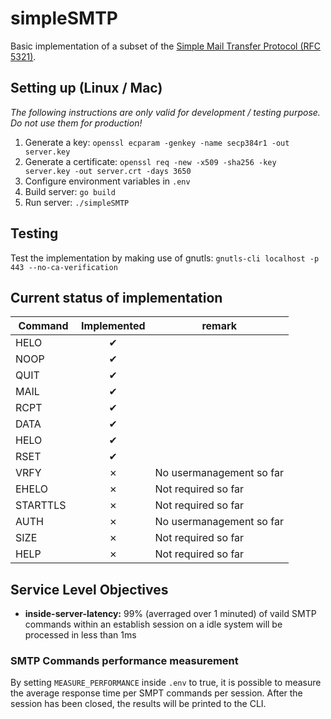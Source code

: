 # simpleSMTP
Basic implementation of a subset of the [Simple Mail Transfer Protocol (RFC 5321)](https://tools.ietf.org/html/rfc5321).

## Setting up (Linux / Mac)
*The following instructions are only valid for development / testing purpose. Do not use them for production!*
1. Generate a key: `openssl ecparam -genkey -name secp384r1 -out server.key`
2. Generate a certificate: `openssl req -new -x509 -sha256 -key server.key -out server.crt -days 3650`
3. Configure environment variables in `.env`
4. Build server: `go build`
5. Run server: `./simpleSMTP`

## Testing
Test the implementation by making use of gnutls: `gnutls-cli localhost -p 443 --no-ca-verification`

## Current status of implementation

| Command       | Implemented   |           remark         |
| ------------- |:-------------:| -------------------------|
| HELO          |       ✔       |                          |
| NOOP          |       ✔       |                          |
| QUIT          |       ✔       |                          |
| MAIL          |       ✔       |                          |
| RCPT          |       ✔       |                          |
| DATA          |       ✔       |                          |
| HELO          |       ✔       |                          |
| RSET          |       ✔       |                          |
| VRFY          |       ✗       | No usermanagement so far |
| EHELO         |       ✗       | Not required so far      | 
| STARTTLS      |       ✗       | Not required so far      | 
| AUTH          |       ✗       | No usermanagement so far |
| SIZE          |       ✗       | Not required so far      | 
| HELP          |       ✗       | Not required so far      | 


## Service Level Objectives
- __inside-server-latency:__ 99% (averraged over 1 minuted) of vaild SMTP commands within an establish session on a idle system will be processed in less than 1ms

### SMTP Commands performance measurement
By setting `MEASURE_PERFORMANCE` inside `.env` to true, it is possible to measure the average response time per SMPT commands per session. After the session has been closed, the results will be printed to the CLI.

